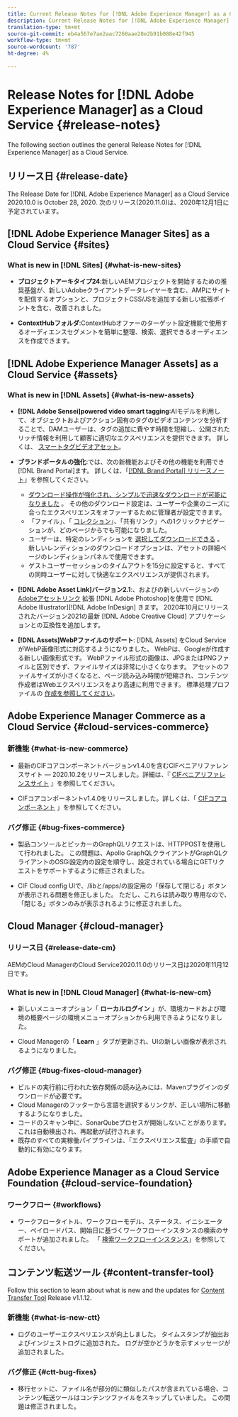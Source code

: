 ```yaml
---
title: Current Release Notes for [!DNL Adobe Experience Manager] as a Cloud Service.
description: Current Release Notes for [!DNL Adobe Experience Manager] as a Cloud Service.
translation-type: tm+mt
source-git-commit: eb4a567e7ae2aac7260aae28e2b91b088e42f945
workflow-type: tm+mt
source-wordcount: '787'
ht-degree: 4%

---
```



# Release Notes for [!DNL Adobe Experience Manager] as a Cloud Service {#release-notes}

The following section outlines the general Release Notes for [!DNL Experience Manager] as a Cloud Service.

## リリース日 {#release-date}

The Release Date for [!DNL Adobe Experience Manager] as a Cloud Service 2020.10.0 is October 28, 2020.
次のリリース(2020.11.0)は、2020年12月1日に予定されています。

## [!DNL Adobe Experience Manager Sites] as a Cloud Service {#sites}

### What is new in [!DNL Sites] {#what-is-new-sites}

<!-- add when release done: * **Core Components 2.12.0**: With Core Components being on auto-update, benefit from the latest improvements contributed by the community. See list of changes since 2.11.1: Release Notes -->

* **プロジェクトアーキタイプ24**:新しいAEMプロジェクトを開始するための推奨基盤が、新しいAdobeクライアントデータレイヤーを含む、AMPにサイトを配信するオプションと、プロジェクトCSS/JSを追加する新しい拡張ポイントを含む、改善されました。

* **ContextHubフォルダ**:ContextHubオファーのターゲット設定機能で使用するオーディエンスセグメントを簡単に整理、検索、選択できるオーディエンスを作成できます。

## [!DNL Adobe Experience Manager Assets] as a Cloud Service {#assets}

### What is new in [!DNL Assets] {#what-is-new-assets}

* **[!DNL Adobe Sensei]powered video smart tagging**:AIモデルを利用して、オブジェクトおよびアクション固有のタグのビデオコンテンツを分析することで、DAMユーザーは、タグの追加に費やす時間を短縮し、公開されたリッチ情報を利用して顧客に適切なエクスペリエンスを提供できます。 詳しくは、 [スマートタグビデオアセット](/help/assets/smart-tags-video-assets.md)。

* **ブランドポータルの強化**:では、次の新機能およびその他の機能を利用でき [!DNL Brand Portal]ます。 詳しくは、「[[!DNL Brand Portal] リリースノート](https://docs.adobe.com/content/help/en/experience-manager-brand-portal/using/introduction/brand-portal-release-notes.html)」を参照してください。

   * [ダウンロード操作が強化され、シンプルで迅速なダウンロードが可能になりました](https://docs.adobe.com/content/help/en/experience-manager-brand-portal/using/download/brand-portal-download-assets.html) 。 その他のダウンロード設定は、ユーザーや企業のニーズに合ったエクスペリエンスをオファーするために管理者が設定できます。
   * 「ファイル」、「 [コレクション](https://docs.adobe.com/content/help/en/experience-manager-brand-portal/using/share/brand-portal-share-collection.html)」、「共有リンク」への1クリックナビゲーションが、どのページからでも可能になりました。
   * ユーザーは、特定のレンディションを [選択してダウンロードできる](https://docs.adobe.com/content/help/en/experience-manager-brand-portal/using/download/brand-portal-download-assets.html#download-assets-from-asset-details-page) 。 新しいレンディションのダウンロードオプションは、アセットの詳細ページのレンディションパネルで使用できます。
   * ゲストユーザーセッションのタイムアウトを15分に設定すると、すべての同時ユーザーに対して快適なエクスペリエンスが提供されます。

* **[!DNL Adobe Asset Link]バージョン2.1**:、およびの新しいバージョンの [Adobeアセットリンク](https://helpx.adobe.com/enterprise/admin-guide.html/enterprise/using/manage-assets-using-adobe-asset-link.ug.html) 拡張 [!DNL Adobe Photoshop]を使用で [!DNL Adobe Illustrator][!DNL Adobe InDesign] きます。 2020年10月にリリースされたバージョン2021の最新 [!DNL Adobe Creative Cloud] アプリケーションとの互換性を追加します。

* **[!DNL Assets]WebPファイルのサポート**: [!DNL Assets] をCloud ServiceがWebP画像形式に対応するようになりました。 WebPは、Googleが作成する新しい画像形式です。 WebPファイル形式の画像は、JPGまたはPNGファイルと区別できず、ファイルサイズは非常に小さくなります。 アセットのファイルサイズが小さくなると、ページ読み込み時間が短縮され、コンテンツ作成者はWebエクスペリエンスをより高速に利用できます。 標準処理プロファイルの [作成を参照してください](/help/assets/asset-microservices-configure-and-use.md#create-standard-profile)。

## Adobe Experience Manager Commerce as a Cloud Service {#cloud-services-commerce}

### 新機能 {#what-is-new-commerce}

* 最新のCIFコアコンポーネントバージョンv1.4.0を含むCIFベニアリファレンスサイト — 2020.10.2をリリースしました。詳細は、『 [CIFベニアリファレンスサイト](https://github.com/adobe/aem-cif-guides-venia/releases/tag/venia-2020.10.2) 』を参照してください。

* CIFコアコンポーネントv1.4.0をリリースしました。詳しくは、「 [CIFコアコンポーネント](https://github.com/adobe/aem-core-cif-components/releases/tag/core-cif-components-reactor-1.4.0) 」を参照してください。

### バグ修正 {#bug-fixes-commerce}

* 製品コンソールとピッカーのGraphQLリクエストは、HTTPPOSTを使用して行われました。 この問題は、Apollo GraphQLクライアントがGraphQLクライアントのOSGi設定内の設定を順守し、設定されている場合にGETリクエストをサポートするように修正されました。

* CIF Cloud config UIで、/libと/apps/の設定用の「保存して閉じる」ボタンが表示される問題を修正しました。 ただし、これらは読み取り専用なので、「閉じる」ボタンのみが表示されるように修正されました。


## Cloud Manager {#cloud-manager}

### リリース日 {#release-date-cm}

AEMのCloud ManagerのCloud Service2020.11.0のリリース日は2020年11月12日です。

### What is new in [!DNL Cloud Manager] {#what-is-new-cm}

* 新しいメニューオプション「 **ローカルログイン** 」が、環境カードおよび環境の概要ページの環境メニューオプションから利用できるようになりました。

* Cloud Managerの「 **Learn** 」タブが更新され、UIの新しい画像が表示されるようになりました。

### バグ修正 {#bug-fixes-cloud-manager}

* ビルドの実行前に行われた依存関係の読み込みには、Mavenプラグインのダウンロードが必要です。
* Cloud Managerのフッターから言語を選択するリンクが、正しい場所に移動するようになりました。
* コードのスキャン中に、SonarQubeプロセスが開始しないことがあります。 これは自動検出され、再起動が試行されます。
* 既存のすべての実稼働パイプラインは、「エクスペリエンス監査」の手順で自動的に有効になります。

## Adobe Experience Manager as a Cloud Service Foundation {#cloud-service-foundation}

### ワークフロー {#workflows}

* ワークフロータイトル、ワークフローモデル、ステータス、イニシエーター、ペイロードパス、開始日に基づくワークフローインスタンスの検索のサポートが追加されました。 「 [検索ワークフローインスタンス](https://docs.adobe.com/content/help/en/experience-manager-cloud-service/sites/administering/workflows-administering.html)」を参照してください。

## コンテンツ転送ツール {#content-transfer-tool}

Follow this section to learn about what is new and the updates for [Content Transfer Tool](https://docs.adobe.com/content/help/en/experience-manager-cloud-service/moving/cloud-migration/content-transfer-tool/overview-content-transfer-tool.html) Release v1.1.12.

### 新機能 {#what-is-new-ctt}

* ログのユーザーエクスペリエンスが向上しました。 タイムスタンプが抽出およびインジェストログに追加された。 ログが空かどうかを示すメッセージが追加されました。

### バグ修正 {#ctt-bug-fixes}

* 移行セットに、ファイル名が部分的に類似したパスが含まれている場合、コンテンツ転送ツールはコンテンツファイルをスキップしていました。 この問題は修正されました。
